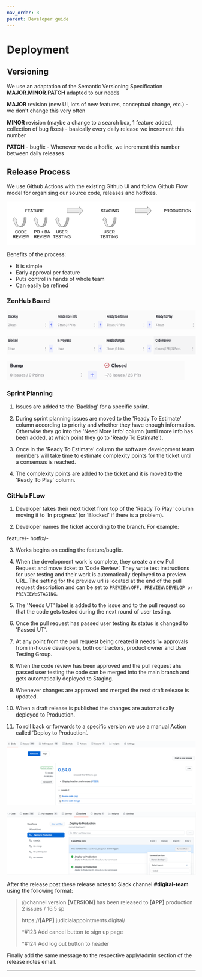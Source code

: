 ```yaml
---
nav_order: 3
parent: Developer guide
---
```


# Deployment

## Versioning
We use an adaptation of the Semantic Versioning Specification **MAJOR.MINOR.PATCH** adapted to our needs


**MAJOR** revision (new UI, lots of new features, conceptual change, etc.) - we don't change this very often

**MINOR** revision (maybe a change to a search box, 1 feature added, collection of bug fixes) - basically every daily release we increment this number

**PATCH** - bugfix - Whenever we do a hotfix, we increment this number between daily releases


## Release Process

We use Github Actions with the existing Github UI and follow Github Flow model for organising our source code, releases and hotfixes.

![1](./images/release.png)

Benefits of the process:

* It is simple
* Early approval per feature
* Puts control in hands of whole team
* Can easily be refined

### ZenHub Board

<a target="_blank" rel="noopener noreferrer" href="./images/release7.png"><img src="./images/release7.png" alt="2" height="50px"></a>

<a target="_blank" rel="noopener noreferrer" href="./images/release8.png"><img src="./images/release8.png" alt="3" height="50px"></a>

<a target="_blank" rel="noopener noreferrer" href="./images/release9.png"><img src="./images/release9.png" alt="4" height="50px"></a>

### Sprint Planning

1. Issues are added to the 'Backlog' for a specific sprint.

2. During sprint planning issues are moved to the 'Ready To Estimate' column according to priority and whether they have enough information. Otherwise they go into the 'Need More Info' column (until more info has been added, at which point they go to 'Ready To Estimate').

3. Once in the 'Ready To Estimate' column the software development team members will take time to estimate complexity points for the ticket until a consensus is reached.

4. The complexity points are added to the ticket and it is moved to the 'Ready To Play' column.

### GitHub FLow

1. Developer takes their next ticket from top of the 'Ready To Play' column moving it to ‘In progress’ (or ‘Blocked’ if there is a problem).

2. Developer names the ticket according to the branch. For example:

feature/<issue number>-<hyphenated title of issue>
hotfix/<issue number>-<hyphenated title of issue>

3. Works begins on coding the feature/bugfix.

3. When the development work is complete, they create a new Pull Request and move ticket to ‘Code Review’. They write test instructions for user testing and their work is automatically deployed to a preview URL. The setting for the preview url is located at the end of the pull request description and can be set to `PREVIEW:OFF, PREVIEW:DEVELOP or PREVIEW:STAGING`.

4. The 'Needs UT' label is added to the issue and to the pull request so that the code gets tested during the next round of user testing.

5. Once the pull request has passed user testing its status is changed to 'Passed UT'.

5. At any point from the pull request being created it needs 1+ approvals from in-house developers, both contractors, product owner and User Testing Group.

5. When the code review has been approved and the pull request ahs passed user testing the code can be merged into the main branch and gets automatically deployed to Staging.

6. Whenever changes are approved and merged the next draft release is updated.

7. When a draft release is published the changes are automatically deployed to Production.

8. To roll back or forwards to a specific version we use a manual Action called ‘Deploy to Production’.

![5](./images/release5.png)

![6](./images/release6.png)

After the release post these release notes to Slack channel **#digital-team** using the following format:

> @channel version **[VERSION]** has been released to **[APP]** production
> 2 issues / 16.5 sp
>
> https://**[APP]**.judicialappointments.digital/
>
> *#123 Add cancel button to sign up page
>
> *#124 Add log out button to header

Finally add the same message to the respective apply/admin section of the release notes email.

---
